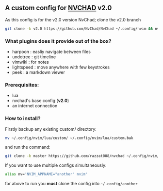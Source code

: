 ## A custom config for [NVCHAD](https://github.com/NvChad/NvChad.git) v2.0

As this config is for the v2.0 version NvChad; clone the v2.0 branch
```bash
git clone -b v2.0 https://github.com/NvChad/NvChad ~/.config/nvim && nvim
```

### What plugins does it provide out of the box?

- harpoon : easliy navigate between files
- undotree : git timeline
- vimwiki : for notes 
- lightspeed : move anywhere with few keystrokes
- peek : a markdown viewer

### Prerequisites:
- lua
- nvchad's base config (**v2.0**)
- an internet connection

### How to install?

Firstly backup any existing custom/ directory:

```bash
mv ~/.config/nvim/lua/custom/ ~/.config/nvim/lua/custom.bak
```
and run the command:

```bash
git clone -b master https://github.com/razzat008/nvchad ~/.config/nvim/lua/custom/ 
```

If you want to use multiple configs simultaneously:
```bash
alias nv='NVIM_APPNAME="another" nvim'
```
for above to run you **must** clone the config into ```~/.config/another```
